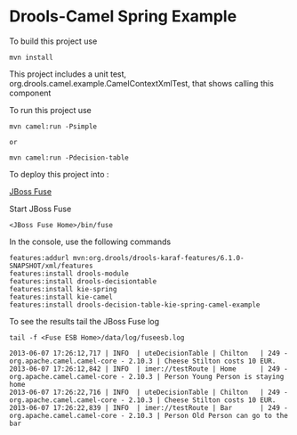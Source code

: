 Drools-Camel Spring Example
===========================

To build this project use

    mvn install

This project includes a unit test, org.drools.camel.example.CamelContextXmlTest, that shows calling this component

To run this project use

    mvn camel:run -Psimple
    
    or 
    
    mvn camel:run -Pdecision-table

To deploy this project into :

[JBoss Fuse](http://access.redhat.com/downloads)

Start JBoss Fuse

    <JBoss Fuse Home>/bin/fuse

In the console, use the following commands

    features:addurl mvn:org.drools/drools-karaf-features/6.1.0-SNAPSHOT/xml/features
    features:install drools-module
    features:install drools-decisiontable
    features:install kie-spring
    features:install kie-camel
    features:install drools-decision-table-kie-spring-camel-example

To see the results tail the JBoss Fuse log

    tail -f <Fuse ESB Home>/data/log/fuseesb.log
    
    2013-06-07 17:26:12,717 | INFO  | uteDecisionTable | Chilton   | 249 - org.apache.camel.camel-core - 2.10.3 | Cheese Stilton costs 10 EUR.
    2013-06-07 17:26:12,842 | INFO  | imer://testRoute | Home      | 249 - org.apache.camel.camel-core - 2.10.3 | Person Young Person is staying home
    2013-06-07 17:26:22,716 | INFO  | uteDecisionTable | Chilton   | 249 - org.apache.camel.camel-core - 2.10.3 | Cheese Stilton costs 10 EUR.
    2013-06-07 17:26:22,839 | INFO  | imer://testRoute | Bar       | 249 - org.apache.camel.camel-core - 2.10.3 | Person Old Person can go to the bar
